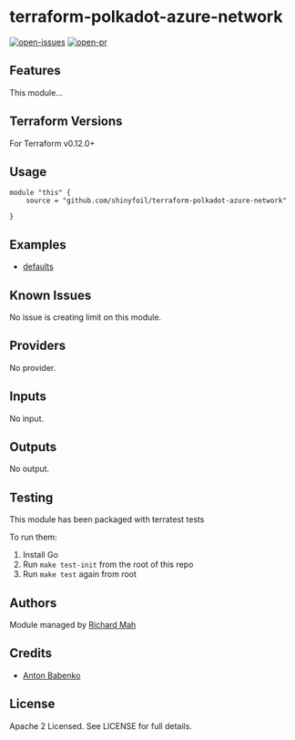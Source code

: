 # terraform-polkadot-azure-network

[![open-issues](https://img.shields.io/github/issues-raw/shinyfoil/terraform-polkadot-azure-network?style=for-the-badge)](https://github.com/shinyfoil/terraform-polkadot-azure-network/issues)
[![open-pr](https://img.shields.io/github/issues-pr-raw/shinyfoil/terraform-polkadot-azure-network?style=for-the-badge)](https://github.com/shinyfoil/terraform-polkadot-azure-network/pulls)

## Features

This module...

## Terraform Versions

For Terraform v0.12.0+

## Usage

```
module "this" {
    source = "github.com/shinyfoil/terraform-polkadot-azure-network"

}
```
## Examples

- [defaults](https://github.com/shinyfoil/terraform-polkadot-azure-network/tree/master/examples/defaults)

## Known  Issues
No issue is creating limit on this module.

<!-- BEGINNING OF PRE-COMMIT-TERRAFORM DOCS HOOK -->
## Providers

No provider.

## Inputs

No input.

## Outputs

No output.

<!-- END OF PRE-COMMIT-TERRAFORM DOCS HOOK -->

## Testing
This module has been packaged with terratest tests

To run them:

1. Install Go
2. Run `make test-init` from the root of this repo
3. Run `make test` again from root

## Authors

Module managed by [Richard Mah](https://github.com/shinyfoil)

## Credits

- [Anton Babenko](https://github.com/antonbabenko)

## License

Apache 2 Licensed. See LICENSE for full details.